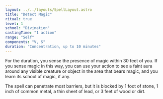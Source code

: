 ```yaml
---
layout: ../../layouts/SpellLayout.astro
title: "Detect Magic"
ritual: true
level: 1
school: "Divination"
castingTime: "1 action"
range: "Self"
components: "V, S"
duration: "Concentration, up to 10 minutes"
---
```


For the duration, you sense the presence of magic within 30 feet of you. If you sense magic in this way, you can use your action to see a faint aura around any visible creature or object in the area that bears magic, and you learn its school of magic, if any.

The spell can penetrate most barriers, but it is blocked by 1 foot of stone, 1 inch of common metal, a thin sheet of lead, or 3 feet of wood or dirt.
